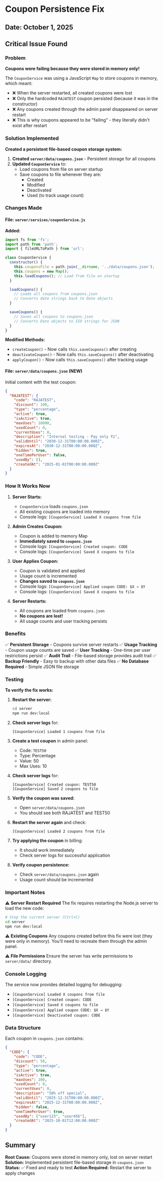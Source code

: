 # Coupon Persistence Fix

## Date: October 1, 2025

## Critical Issue Found

### Problem
**Coupons were failing because they were stored in memory only!**

The `CouponService` was using a JavaScript `Map` to store coupons in memory, which meant:
- ❌ When the server restarted, all created coupons were lost
- ❌ Only the hardcoded `RAJATEST` coupon persisted (because it was in the constructor)
- ❌ Any coupons created through the admin panel disappeared on server restart
- ❌ This is why coupons appeared to be "failing" - they literally didn't exist after restart

### Solution Implemented

**Created a persistent file-based coupon storage system:**

1. **Created `server/data/coupons.json`** - Persistent storage for all coupons
2. **Updated `CouponService`** to:
   - Load coupons from file on server startup
   - Save coupons to file whenever they are:
     - Created
     - Modified
     - Deactivated
     - Used (to track usage count)

### Changes Made

#### File: `server/services/couponService.js`

**Added:**
```javascript
import fs from 'fs';
import path from 'path';
import { fileURLToPath } from 'url';

class CouponService {
  constructor() {
    this.couponsFile = path.join(__dirname, '../data/coupons.json');
    this.coupons = new Map();
    this.loadCoupons(); // Load from file on startup
  }

  loadCoupons() {
    // Loads all coupons from coupons.json
    // Converts date strings back to Date objects
  }

  saveCoupons() {
    // Saves all coupons to coupons.json
    // Converts Date objects to ISO strings for JSON
  }
}
```

**Modified Methods:**
- `createCoupon()` - Now calls `this.saveCoupons()` after creating
- `deactivateCoupon()` - Now calls `this.saveCoupons()` after deactivating
- `applyCoupon()` - Now calls `this.saveCoupons()` after tracking usage

#### File: `server/data/coupons.json` (NEW)

Initial content with the test coupon:
```json
{
  "RAJATEST": {
    "code": "RAJATEST",
    "discount": 100,
    "type": "percentage",
    "active": true,
    "isActive": true,
    "maxUses": 10000,
    "usedCount": 0,
    "currentUses": 0,
    "description": "Internal testing - Pay only ₹1",
    "validUntil": "2030-12-31T00:00:00.000Z",
    "expiresAt": "2030-12-31T00:00:00.000Z",
    "hidden": true,
    "oneTimePerUser": false,
    "usedBy": [],
    "createdAt": "2025-01-01T00:00:00.000Z"
  }
}
```

### How It Works Now

1. **Server Starts:**
   - `CouponService` loads `coupons.json`
   - All existing coupons are loaded into memory
   - Console logs: `[CouponService] Loaded X coupons from file`

2. **Admin Creates Coupon:**
   - Coupon is added to memory Map
   - **Immediately saved to `coupons.json`**
   - Console logs: `[CouponService] Created coupon: CODE`
   - Console logs: `[CouponService] Saved X coupons to file`

3. **User Applies Coupon:**
   - Coupon is validated and applied
   - Usage count is incremented
   - **Changes saved to `coupons.json`**
   - Console logs: `[CouponService] Applied coupon CODE: $X → $Y`
   - Console logs: `[CouponService] Saved X coupons to file`

4. **Server Restarts:**
   - All coupons are loaded from `coupons.json`
   - **No coupons are lost!**
   - All usage counts and user tracking persists

### Benefits

✅ **Persistent Storage** - Coupons survive server restarts
✅ **Usage Tracking** - Coupon usage counts are saved
✅ **User Tracking** - One-time per user restrictions persist
✅ **Audit Trail** - File-based storage provides audit trail
✅ **Backup Friendly** - Easy to backup with other data files
✅ **No Database Required** - Simple JSON file storage

### Testing

**To verify the fix works:**

1. **Restart the server:**
   ```bash
   cd server
   npm run dev:local
   ```

2. **Check server logs** for:
   ```
   [CouponService] Loaded 1 coupons from file
   ```

3. **Create a test coupon** in admin panel:
   - Code: `TEST50`
   - Type: Percentage
   - Value: 50
   - Max Uses: 10
   
4. **Check server logs** for:
   ```
   [CouponService] Created coupon: TEST50
   [CouponService] Saved 2 coupons to file
   ```

5. **Verify the coupon was saved:**
   - Open `server/data/coupons.json`
   - You should see both RAJATEST and TEST50

6. **Restart the server again** and check:
   ```
   [CouponService] Loaded 2 coupons from file
   ```

7. **Try applying the coupon** in billing:
   - It should work immediately
   - Check server logs for successful application

8. **Verify coupon persistence:**
   - Check `server/data/coupons.json` again
   - Usage count should be incremented

### Important Notes

⚠️ **Server Restart Required**
The fix requires restarting the Node.js server to load the new code:
```bash
# Stop the current server (Ctrl+C)
cd server
npm run dev:local
```

⚠️ **Existing Coupons**
Any coupons created before this fix were lost (they were only in memory). You'll need to recreate them through the admin panel.

⚠️ **File Permissions**
Ensure the server has write permissions to `server/data/` directory.

### Console Logging

The service now provides detailed logging for debugging:
- `[CouponService] Loaded X coupons from file`
- `[CouponService] Created coupon: CODE`
- `[CouponService] Saved X coupons to file`
- `[CouponService] Applied coupon CODE: $X → $Y`
- `[CouponService] Deactivated coupon: CODE`

### Data Structure

Each coupon in `coupons.json` contains:
```json
{
  "CODE": {
    "code": "CODE",
    "discount": 50,
    "type": "percentage",
    "active": true,
    "isActive": true,
    "maxUses": 100,
    "usedCount": 0,
    "currentUses": 0,
    "description": "50% off special",
    "validUntil": "2025-12-31T00:00:00.000Z",
    "expiresAt": "2025-12-31T00:00:00.000Z",
    "hidden": false,
    "oneTimePerUser": true,
    "usedBy": ["user123", "user456"],
    "createdAt": "2025-10-01T12:00:00.000Z"
  }
}
```

## Summary

**Root Cause:** Coupons were stored in memory only, lost on server restart
**Solution:** Implemented persistent file-based storage in `coupons.json`
**Status:** ✅ Fixed and ready to test
**Action Required:** Restart the server to apply changes


